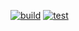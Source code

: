 [![build](https://github.com/Tountoun/ecom-api/actions/workflows/build.yml/badge.svg)](https://github.com/Tountoun/ecom-api/actions/workflows/build.yml)
[![test](https://github.com/Tountoun/ecom-api/actions/workflows/test.yml/badge.svg)](https://github.com/Tountoun/ecom-api/actions/workflows/test.yml)
